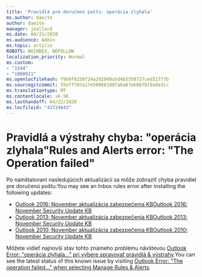 ```yaml
---
title: 'Pravidlá pre doručenú poštu: operácia zlyhala'
ms.author: daeite
author: daeite
manager: joallard
ms.date: 04/21/2020
ms.audience: Admin
ms.topic: article
ROBOTS: NOINDEX, NOFOLLOW
localization_priority: Normal
ms.custom:
- "1544"
- "1800021"
ms.openlocfilehash: f9b0f8250724a2d2049a5d4b5358727ced31777b
ms.sourcegitcommit: 55eff703a17e500681d8fa6a87eb067019ade3cc
ms.translationtype: MT
ms.contentlocale: sk-SK
ms.lasthandoff: 04/22/2020
ms.locfileid: "43724643"
---
```

# <a name="rules-and-alerts-error-the-operation-failed"></a><span data-ttu-id="c9489-102">Pravidlá a výstrahy chyba: "operácia zlyhala"</span><span class="sxs-lookup"><span data-stu-id="c9489-102">Rules and Alerts error: "The Operation failed"</span></span>

<span data-ttu-id="c9489-103">Po nainštalovaní nasledujúcich aktualizácií sa môže zobraziť chyba pravidiel pre doručenú poštu:</span><span class="sxs-lookup"><span data-stu-id="c9489-103">You may see an Inbox rules error after installing the following updates:</span></span>

- [<span data-ttu-id="c9489-104">Outlook 2016: November aktualizácia zabezpečenia KB</span><span class="sxs-lookup"><span data-stu-id="c9489-104">Outlook 2016: November Security Update KB</span></span>](https://support.microsoft.com/help/4461506)
- [<span data-ttu-id="c9489-105">Outlook 2013: November aktualizácia zabezpečenia KB</span><span class="sxs-lookup"><span data-stu-id="c9489-105">Outlook 2013: November Security Update KB</span></span>](https://support.microsoft.com/help/4461486)
- [<span data-ttu-id="c9489-106">Outlook 2010: November aktualizácia zabezpečenia KB</span><span class="sxs-lookup"><span data-stu-id="c9489-106">Outlook 2010: November Security Update KB</span></span>](https://support.microsoft.com/help/4461585)

<span data-ttu-id="c9489-107">Môžete vidieť najnovší stav tohto známeho problému návštevou [Outlook Error: "operácia zlyhala..." pri výbere spravovať pravidlá & výstrahy](https://support.office.com/article/Outlook-Error-The-operation-failed-when-selecting-Manage-Rules-Alerts-64b6ff77-98c2-4564-9cbf-25bd8e17fb8b%20).</span><span class="sxs-lookup"><span data-stu-id="c9489-107">You can see the latest status of this known issue by visiting [Outlook Error: "The operation failed..." when selecting Manage Rules & Alerts](https://support.office.com/article/Outlook-Error-The-operation-failed-when-selecting-Manage-Rules-Alerts-64b6ff77-98c2-4564-9cbf-25bd8e17fb8b%20).</span></span>